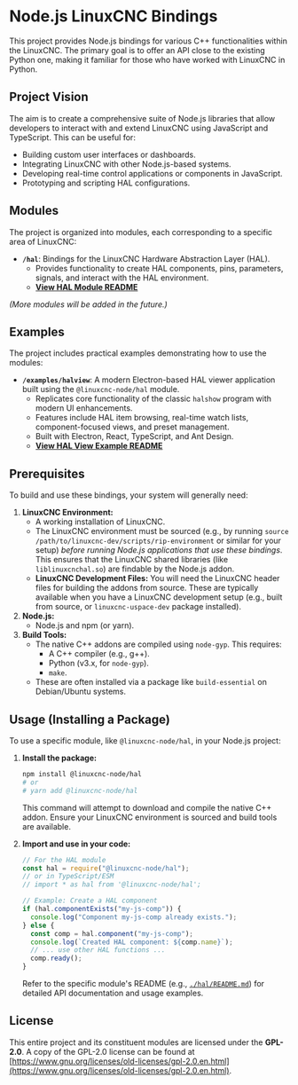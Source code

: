 # Node.js LinuxCNC Bindings

This project provides Node.js bindings for various C++ functionalities within the LinuxCNC. The primary goal is to offer an API close to the existing Python one, making it familiar for those who have worked with LinuxCNC in Python.

## Project Vision

The aim is to create a comprehensive suite of Node.js libraries that allow developers to interact with and extend LinuxCNC using JavaScript and TypeScript. This can be useful for:

- Building custom user interfaces or dashboards.
- Integrating LinuxCNC with other Node.js-based systems.
- Developing real-time control applications or components in JavaScript.
- Prototyping and scripting HAL configurations.

## Modules

The project is organized into modules, each corresponding to a specific area of LinuxCNC:

- **`/hal`**: Bindings for the LinuxCNC Hardware Abstraction Layer (HAL).
  - Provides functionality to create HAL components, pins, parameters, signals, and interact with the HAL environment.
  - **[View HAL Module README](./hal/README.md)**

_(More modules will be added in the future.)_

## Examples

The project includes practical examples demonstrating how to use the modules:

- **`/examples/halview`**: A modern Electron-based HAL viewer application built using the `@linuxcnc-node/hal` module.
  - Replicates core functionality of the classic `halshow` program with modern UI enhancements.
  - Features include HAL item browsing, real-time watch lists, component-focused views, and preset management.
  - Built with Electron, React, TypeScript, and Ant Design.
  - **[View HAL View Example README](./examples/halview/README.md)**

## Prerequisites

To build and use these bindings, your system will generally need:

1.  **LinuxCNC Environment:**
    - A working installation of LinuxCNC.
    - The LinuxCNC environment must be sourced (e.g., by running `source /path/to/linuxcnc-dev/scripts/rip-environment` or similar for your setup) _before running Node.js applications that use these bindings_. This ensures that the LinuxCNC shared libraries (like `liblinuxcnchal.so`) are findable by the Node.js addon.
    - **LinuxCNC Development Files:** You will need the LinuxCNC header files for building the addons from source. These are typically available when you have a LinuxCNC development setup (e.g., built from source, or `linuxcnc-uspace-dev` package installed).
2.  **Node.js:**
    - Node.js and npm (or yarn).
3.  **Build Tools:**
    - The native C++ addons are compiled using `node-gyp`. This requires:
      - A C++ compiler (e.g., g++).
      - Python (v3.x, for `node-gyp`).
      - `make`.
    - These are often installed via a package like `build-essential` on Debian/Ubuntu systems.

## Usage (Installing a Package)

To use a specific module, like `@linuxcnc-node/hal`, in your Node.js project:

1.  **Install the package:**

    ```bash
    npm install @linuxcnc-node/hal
    # or
    # yarn add @linuxcnc-node/hal
    ```

    This command will attempt to download and compile the native C++ addon. Ensure your LinuxCNC environment is sourced and build tools are available.

2.  **Import and use in your code:**

    ```javascript
    // For the HAL module
    const hal = require("@linuxcnc-node/hal");
    // or in TypeScript/ESM
    // import * as hal from '@linuxcnc-node/hal';

    // Example: Create a HAL component
    if (hal.componentExists("my-js-comp")) {
      console.log("Component my-js-comp already exists.");
    } else {
      const comp = hal.component("my-js-comp");
      console.log(`Created HAL component: ${comp.name}`);
      // ... use other HAL functions ...
      comp.ready();
    }
    ```

    Refer to the specific module's README (e.g., [`./hal/README.md`](./hal/README.md)) for detailed API documentation and usage examples.

## License

This entire project and its constituent modules are licensed under the **GPL-2.0**. A copy of the GPL-2.0 license can be found at [https://www.gnu.org/licenses/old-licenses/gpl-2.0.en.html](https://www.gnu.org/licenses/old-licenses/gpl-2.0.en.html).
